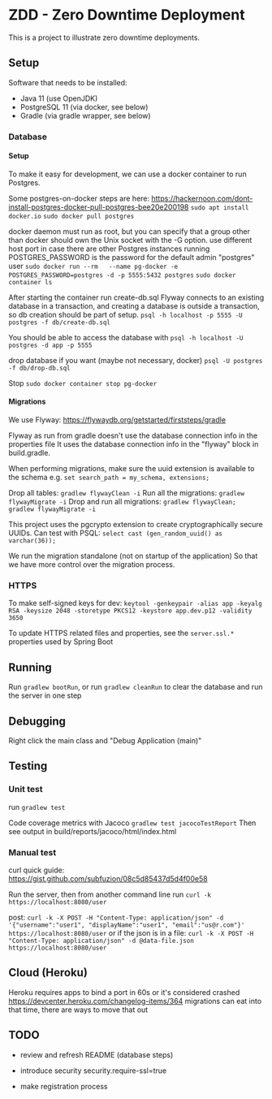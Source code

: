 # ZDD - Zero Downtime Deployment

This is a project to illustrate zero downtime deployments.

## Setup

Software that needs to be installed:

* Java 11 (use OpenJDK)
* PostgreSQL 11 (via docker, see below)
* Gradle (via gradle wrapper, see below)

### Database

#### Setup

To make it easy for development, we can use a docker container to run Postgres.

Some postgres-on-docker steps are here: https://hackernoon.com/dont-install-postgres-docker-pull-postgres-bee20e200198
`sudo apt install docker.io` 
`sudo docker pull postgres`

docker daemon must run as root, but you can specify that a group other than docker should own the Unix socket with the -G option.
use different host port in case there are other Postgres instances running
POSTGRES_PASSWORD is the password for the default admin "postgres" user
`sudo docker run --rm   --name pg-docker -e POSTGRES_PASSWORD=postgres -d -p 5555:5432 postgres`
`sudo docker container ls`

After starting the container run create-db.sql 
Flyway connects to an existing database in a transaction,
and creating a database is outside a transaction, so db creation should be part of setup.
`psql -h localhost -p 5555 -U postgres -f db/create-db.sql`

You should be able to access the database with
`psql -h localhost -U postgres -d app -p 5555`

drop database if you want (maybe not necessary, docker)
`psql -U postgres -f db/drop-db.sql`

Stop
`sudo docker container stop pg-docker`

#### Migrations

We use Flyway: https://flywaydb.org/getstarted/firststeps/gradle

Flyway as run from gradle doesn't use the database connection info in the properties file
It uses the database connection info in the "flyway" block in build.gradle.

When performing migrations, make sure the uuid extension is available to the schema
e.g. `set search_path = my_schema, extensions;`

Drop all tables: `gradlew flywayClean -i`
Run all the migrations: `gradlew flywayMigrate -i`
Drop and run all migrations: `gradlew flywayClean; gradlew flywayMigrate -i`

This project uses the pgcrypto extension to create cryptographically secure UUIDs.
Can test with PSQL: `select cast (gen_random_uuid() as varchar(36));`

We run the migration standalone (not on startup of the application)
So that we have more control over the migration process.



### HTTPS

To make self-signed keys for dev:
`keytool -genkeypair -alias app -keyalg RSA -keysize 2048 -storetype PKCS12 -keystore app.dev.p12 -validity 3650`

To update HTTPS related files and properties, see the `server.ssl.*` properties used by Spring Boot

## Running

Run `gradlew bootRun`, or run `gradlew cleanRun` to clear the database and run the server in one step

## Debugging

Right click the main class and "Debug Application (main)"

## Testing

### Unit test
 
run `gradlew test`

Code coverage metrics with Jacoco
`gradlew test jacocoTestReport`
Then see output in build/reports/jacoco/html/index.html

### Manual test

curl quick guide: https://gist.github.com/subfuzion/08c5d85437d5d4f00e58

Run the server, then from another command line run `curl -k https://localhost:8080/user`

post:
`curl -k -X POST -H "Content-Type: application/json" -d '{"username":"user1", "displayName":"user1", "email":"us@r.com"}' https://localhost:8080/user`
or if the json is in a file:
`curl -k -X POST -H "Content-Type: application/json" -d @data-file.json https://localhost:8080/user`


## Cloud (Heroku)
 
Heroku requires apps to bind a port in 60s or it's considered crashed
https://devcenter.heroku.com/changelog-items/364
migrations can eat into that time, there are ways to move that out


## TODO

* review and refresh README (database steps)

* introduce security
security.require-ssl=true

* make registration process


